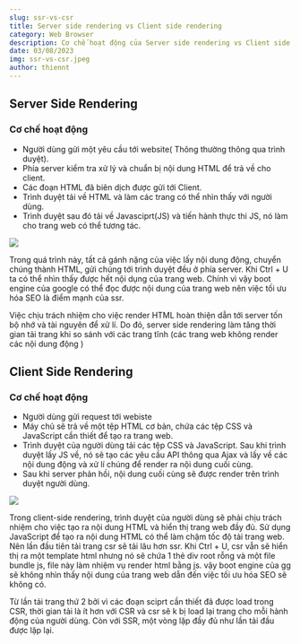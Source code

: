 ```yaml
---
slug: ssr-vs-csr
title: Server side rendering vs Client side rendering
category: Web Browser
description: Cơ chế hoạt động của Server side rendering vs Client side rendering
date: 03/08/2023
img: ssr-vs-csr.jpeg
author: thiennt
---
```


## Server Side Rendering

### Cơ chế hoạt động

- Người dùng gửi một yêu cầu tới website( Thông thường thông qua trình duyệt).
- Phía server kiểm tra xử lý và chuẩn bị nội dung HTML để trả về cho client.
- Các đoạn HTML đã biên dịch được gửi tới Client.
- Trình duyệt tải về HTML và làm các trang có thể nhìn thấy với người dùng.
- Trình duyệt sau đó tải về Javasciprt(JS) và tiến hành thực thi JS, nó làm cho trang web có thể tương tác.

<img src="https://images.viblo.asia/5627c9c6-680f-444e-b95f-cb003003c4f9.png" />

Trong quá trình này, tất cả gánh nặng của việc lấy nội dung động, chuyển chúng thành HTML, gửi chúng tới trình duyệt đều ở phía server. Khi Ctrl + U ta có thể nhìn thấy được hết nội dụng của trang web. Chính vì vậy boot engine của google có thể đọc được nội dung của trang web nên việc tối ưu hóa SEO là điểm mạnh của ssr.

Việc chịu trách nhiệm cho việc render HTML hoàn thiện dẫn tới server tốn bộ nhớ và tài nguyên để xử lí. Do đó, server side rendering làm tăng thời gian tải trang khi so sánh với các trang tĩnh (các trang web không render các nội dung động )

## Client Side Rendering

### Cơ chế hoạt động

- Người dùng gửi request tới webiste
- Máy chủ sẽ trả về một tệp HTML cơ bản, chứa các tệp CSS và JavaScript cần thiết để tạo ra trang web.
- Trình duyệt của người dùng tải các tệp CSS và JavaScript. Sau khi trình duyệt lấy JS về, nó sẽ tạo các yêu cầu API thông qua Ajax và lấy về các nội dung động và xử lí chúng để render ra nội dung cuối cùng.
- Sau khi server phản hồi, nội dung cuối cùng sẽ được render trên trình duyệt người dùng.

<img src="https://images.viblo.asia/8bb0712f-0108-4fc5-8960-a9d6b6d5b701.png" />

Trong client-side rendering, trình duyệt của người dùng sẽ phải chịu trách nhiệm cho việc tạo ra nội dung HTML và hiển thị trang web đầy đủ. Sử dụng JavaScript để tạo ra nội dung HTML có thể làm chậm tốc độ tải trang web. Nên lần đầu tiên tải trang csr sẽ tải lâu hơn ssr. Khi Ctrl + U, csr vẫn sẽ hiển thị ra một template html nhưng nó sẽ chứa 1 thẻ div root rỗng và một file bundle js, file này làm nhiệm vụ render html bằng js. vậy boot engine của gg sẽ không nhìn thấy nội dung của trang web dẫn đến việc tối ưu hóa SEO sẽ không có.

Từ lần tải trang thứ 2 bởi vì các đoạn sciprt cần thiết đã được load trong CSR, thời gian tải là ít hơn với CSR và csr sẽ k bị load lại trang cho mỗi hành động của người dùng. Còn với SSR, một vòng lặp đầy đủ như lần tải đầu được lặp lại.
